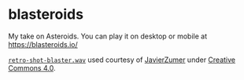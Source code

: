 # blasteroids 
My take on Asteroids. You can play it on desktop or mobile at https://blasteroids.io/

[`retro-shot-blaster.wav`](./retro-shot-blaster.wav) used courtesy of [JavierZumer](https://freesound.org/people/JavierZumer/) under [Creative Commons 4.0](https://creativecommons.org/licenses/by/4.0/).